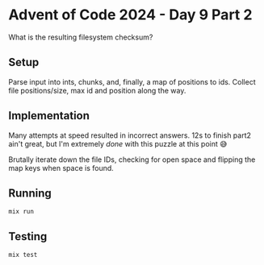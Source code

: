 # Advent of Code 2024 - Day 9 Part 2

What is the resulting filesystem checksum?

## Setup

Parse input into ints, chunks, and, finally, a map of positions to ids. Collect
file positions/size, max id and position along the way.

## Implementation

Many attempts at speed resulted in incorrect answers. 12s to finish part2 ain't
great, but I'm extremely *done* with this puzzle at this point 😅

Brutally iterate down the file IDs, checking for open space and flipping the
map keys when space is found.

## Running

`mix run`

## Testing

`mix test`

